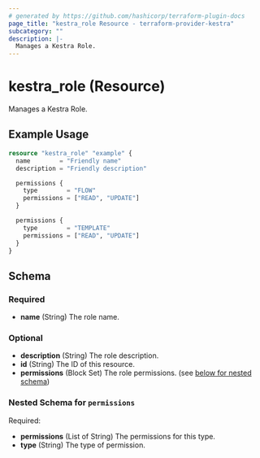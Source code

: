 ```yaml
---
# generated by https://github.com/hashicorp/terraform-plugin-docs
page_title: "kestra_role Resource - terraform-provider-kestra"
subcategory: ""
description: |-
  Manages a Kestra Role.
---
```


# kestra_role (Resource)

Manages a Kestra Role.

## Example Usage

```terraform
resource "kestra_role" "example" {
  name        = "Friendly name"
  description = "Friendly description"

  permissions {
    type        = "FLOW"
    permissions = ["READ", "UPDATE"]
  }

  permissions {
    type        = "TEMPLATE"
    permissions = ["READ", "UPDATE"]
  }
}
```

<!-- schema generated by tfplugindocs -->
## Schema

### Required

- **name** (String) The role name.

### Optional

- **description** (String) The role description.
- **id** (String) The ID of this resource.
- **permissions** (Block Set) The role permissions. (see [below for nested schema](#nestedblock--permissions))

<a id="nestedblock--permissions"></a>
### Nested Schema for `permissions`

Required:

- **permissions** (List of String) The permissions for this type.
- **type** (String) The type of permission.


